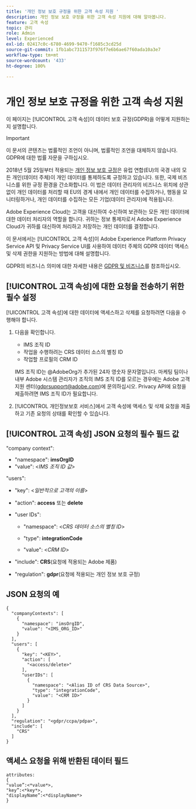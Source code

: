 ```yaml
---
title: '개인 정보 보호 규정을 위한 고객 속성 지원 '
description: 개인 정보 보호 규정을 위한 고객 속성 지원에 대해 알아봅니다.
feature: 고객 속성
topic: 관리
role: Admin
level: Experienced
exl-id: 02417c0c-6780-4699-9470-f1685c3cd25d
source-git-commit: 1fb1abc7311573f976f7e6b6ae67f60ada10a3e7
workflow-type: tm+mt
source-wordcount: '433'
ht-degree: 100%

---
```


# 개인 정보 보호 규정을 위한 고객 속성 지원

이 페이지는 [!UICONTROL 고객 속성]이 데이터 보호 규정(GDPR)을 어떻게 지원하는지 설명합니다.

>[!IMPORTANT]
>
>이 문서의 콘텐츠는 법률적인 조언이 아니며, 법률적인 조언을 대체하지 않습니다. GDPR에 대한 법률 자문을 구하십시오.

2018년 5월 25일부터 적용되는 [개인 정보 보호 규정](https://business.adobe.com/privacy/general-data-protection-regulation.html)은 유럽 연합(EU)의 국경 내의 모든 개인(데이터 주체)이 개인 데이터를 통제하도록 규정하고 있습니다. 또한, 국제 비즈니스를 위한 규정 환경을 간소화합니다. 이 법은 데이터 관리자의 비즈니스 위치에 상관없이 개인 데이터를 처리할 때 EU의 경계 내에서 개인 데이터를 수집하거나, 행동을 모니터링하거나, 개인 데이터를 수집하는 모든 기업(데이터 관리자)에 적용됩니다.

Adobe Experience Cloud는 고객을 대신하여 수신하여 보관하는 모든 개인 데이터에 대한 데이터 처리자의 역할을 합니다. 귀하는 정보 통제자로서 Adobe Experience Cloud가 귀하를 대신하여 처리하고 저장하는 개인 데이터를 결정합니다.

이 문서에서는 [!UICONTROL 고객 속성]이 Adobe Experience Platform Privacy Service API 및 Privacy Service UI를 사용하여 데이터 주체의 GDPR 데이터 액세스 및 삭제 권한을 지원하는 방법에 대해 설명합니다.

GDPR의 비즈니스 의미에 대한 자세한 내용은 [GDPR 및 비즈니스](https://business.adobe.com/privacy/general-data-protection-regulation.html)를 참조하십시오.

## [!UICONTROL 고객 속성]에 대한 요청을 전송하기 위한 필수 설정

[!UICONTROL 고객 속성]에 대한 데이터에 액세스하고 삭제를 요청하려면 다음을 수행해야 합니다.

1. 다음을 확인합니다.

   * IMS 조직 ID
   * 작업을 수행하려는 CRS 데이터 소스의 별칭 ID
   * 작업할 프로필의 CRM ID

   IMS 조직 ID는 @AdobeOrg가 추가된 24자 영숫자 문자열입니다. 마케팅 팀이나 내부 Adobe 시스템 관리자가 조직의 IMS 조직 ID를 모르는 경우에는 Adobe 고객 지원 센터(gdprsupport@adobe.com)에 문의하십시오. Privacy API에 요청을 제출하려면 IMS 조직 ID가 필요합니다.

1. [!UICONTROL 개인정보보호 서비스]에서 고객 속성에 액세스 및 삭제 요청을 제출하고 기존 요청의 상태를 확인할 수 있습니다.

## [!UICONTROL 고객 속성] JSON 요청의 필수 필드 값

&quot;company context&quot;:

* &quot;namespace&quot;: **imsOrgID**
* &quot;value&quot;: &lt;*IMS 조직 ID 값*>

&quot;users&quot;:

* &quot;key&quot;: &lt;*일반적으로 고객의 이름*>

* &quot;action&quot;: **access** 또는 **delete**

* &quot;user IDs&quot;:

   * &quot;namespace&quot;: &lt;*CRS 데이터 소스의 별칭 ID*>

   * &quot;type&quot;: **integrationCode**

   * &quot;value&quot;: &lt;*CRM ID*>

* &quot;include&quot;: **CRS**(요청에 적용되는 Adobe 제품)

* &quot;regulation&quot;: **gdpr**(요청에 적용되는 개인 정보 보호 규정)

## JSON 요청의 예

```
{
  "companyContexts": [
    {
      "namespace": "imsOrgID",
      "value": "<IMS_ORG_ID>"
    }
  ],
  "users": [
    {
      "key": "<KEY>",
      "action": [
        "<access/delete>"
      ],
      "userIDs": [
        {
          "namespace": "<Alias ID of CRS Data Source>",
          "type": "integrationCode",
          "value": "<CRM ID>"
        }
      ]
    }
  ],
  "regulation": "<gdpr/ccpa/pdpa>",
  "include": [
    "CRS"
  ]
}
```

## 액세스 요청을 위해 반환된 데이터 필드

```
attributes:
{
"value”:<*value*>,
"key”:<*key*>,
"displayName”:<*displayName*>
}
```
